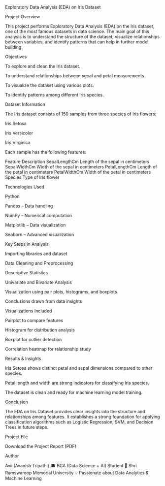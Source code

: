 Exploratory Data Analysis (EDA) on Iris Dataset


 Project Overview

This project performs Exploratory Data Analysis (EDA) on the Iris dataset, one of the most famous datasets in data science.
The main goal of this analysis is to understand the structure of the dataset, visualize relationships between variables, and identify patterns that can help in further model building.

 Objectives

To explore and clean the Iris dataset.

To understand relationships between sepal and petal measurements.

To visualize the dataset using various plots.

To identify patterns among different Iris species.


 Dataset Information

The Iris dataset consists of 150 samples from three species of Iris flowers:

Iris Setosa

Iris Versicolor

Iris Virginica

Each sample has the following features:

Feature	Description
SepalLengthCm	Length of the sepal in centimeters
SepalWidthCm	Width of the sepal in centimeters
PetalLengthCm	Length of the petal in centimeters
PetalWidthCm	Width of the petal in centimeters
Species	Type of Iris flower

 Technologies Used

Python

Pandas – Data handling

NumPy – Numerical computation

Matplotlib – Data visualization

Seaborn – Advanced visualization

 Key Steps in Analysis

Importing libraries and dataset

Data Cleaning and Preprocessing

Descriptive Statistics

Univariate and Bivariate Analysis

Visualization using pair plots, histograms, and boxplots

Conclusions drawn from data insights

 Visualizations Included

Pairplot to compare features

Histogram for distribution analysis

Boxplot for outlier detection

Correlation heatmap for relationship study

 Results & Insights

Iris Setosa shows distinct petal and sepal dimensions compared to other species.

Petal length and width are strong indicators for classifying Iris species.

The dataset is clean and ready for machine learning model training.

 Conclusion

The EDA on Iris Dataset provides clear insights into the structure and relationships among features.
It establishes a strong foundation for applying classification algorithms such as Logistic Regression, SVM, and Decision Trees in future steps.



  Project File

 Download the Project Report (PDF)

 Author

Avii (Avanish Tripathi)
🎓 BCA (Data Science + AI) Student
📍 Shri Ramswaroop Memorial University
💡 Passionate about Data Analytics & Machine Learning
